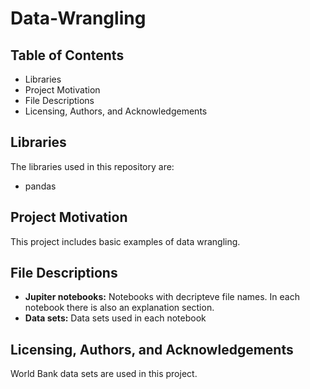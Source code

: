 # Data-Wrangling
## Table of Contents
* Libraries
* Project Motivation
* File Descriptions
* Licensing, Authors, and Acknowledgements

## Libraries
The libraries used in this repository are:
* pandas


## Project Motivation
This project includes basic examples of data wrangling.

## File Descriptions
* **Jupiter notebooks:** Notebooks with decripteve file names. In each notebook there is also an explanation section. 
* **Data sets:** Data sets used in each notebook


## Licensing, Authors, and Acknowledgements
World Bank data sets are used in this project. 
